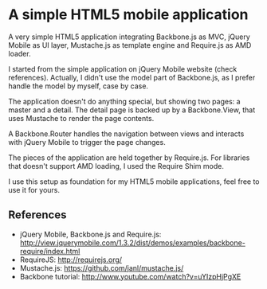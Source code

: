 # A simple HTML5 mobile application

A very simple HTML5 application integrating Backbone.js as MVC, jQuery Mobile as UI layer, Mustache.js as template engine and Require.js as AMD loader. 

I started from the simple application on jQuery Mobile website (check references). Actually, I didn't use the model part of Backbone.js, as I prefer handle the model by myself, case by case.

The application doesn't do anything special, but showing two pages: a master and a detail. The detail page is backed up by a Backbone.View, that uses Mustache to render the page contents.

A Backbone.Router handles the navigation between views and interacts with jQuery Mobile to trigger the page changes.

The pieces of the application are held together by Require.js. For libraries that doesn't support AMD loading, I used the Require Shim mode.

I use this setup as foundation for my HTML5 mobile applications, feel free to use it for yours.

## References

* jQuery Mobile, Backbone.js and Require.js: http://view.jquerymobile.com/1.3.2/dist/demos/examples/backbone-require/index.html
* RequireJS: http://requirejs.org/
* Mustache.js: https://github.com/janl/mustache.js/
* Backbone tutorial: http://www.youtube.com/watch?v=uYIzpHjPgXE
